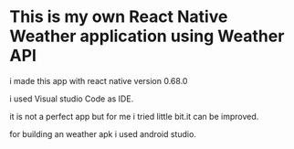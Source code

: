 # This is my own React Native Weather application using Weather API

i made this app with react native version 0.68.0 

i used Visual studio Code as IDE.

it is not a perfect app but for me i tried little bit.it can be improved.

for building an weather apk i used android studio.
